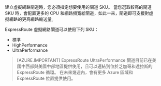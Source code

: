 建立虛擬網路閘道時，您必須指定想要使用的閘道 SKU。 當您選取較高的閘道 SKU 時，會配置更多的 CPU 和網路頻寬給閘道，如此一來，閘道即可支援對虛擬網路的更高網路輸送量。 

ExpressRoute 虛擬網路閘道可以使用下列 SKU： 

- 標準
- HighPerformance
- UltraPerformance

>[AZURE.IMPORTANT] ExpressRoute UltraPerformance 閘道目前已在美國中西部與美國中部地區提供使用，且可以連結到位於芝加哥和達拉斯的 ExpressRoute 循環。 在未來幾週內，會有更多 Azure 區域和 ExpressRoute 位置提供使用。 

<!--HONumber=Oct16_HO2-->


